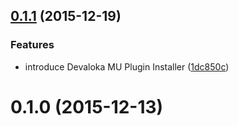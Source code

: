 <a name="0.1.1"></a>
## [0.1.1](https://github.com/devaloka/devaloka-network/compare/v0.1.0...v0.1.1) (2015-12-19)


### Features

* introduce Devaloka MU Plugin Installer ([1dc850c](https://github.com/devaloka/devaloka-network/commit/1dc850c))



<a name="0.1.0"></a>
# 0.1.0 (2015-12-13)

